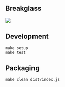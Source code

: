 Breakglass
---

<img src="https://www.almacctv.com/web/wp-content/uploads/2016/03/Emergency-Break-Glass-YH-900D.jpg" />

## Development

    make setup
    make test

## Packaging

    make clean dist/index.js
